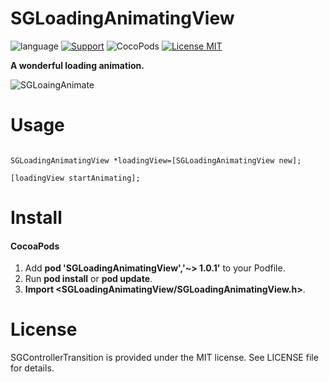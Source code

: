 # SGLoadingAnimatingView

![language](https://img.shields.io/badge/language-Object--C-orange.svg) [![Support](https://img.shields.io/badge/support-iOS%208.0%2B%20-blue.svg?style=flat)](https://www.apple.com/nl/ios/)&nbsp;![CocoPods](https://img.shields.io/badge/cocopods-v1.4-green.svg)&nbsp;[![License MIT](https://img.shields.io/badge/license-MIT-green.svg?style=flat)](https://github.com/sylphghost/SGURLSessionTask/blob/master/LICENSE)&nbsp;

**A wonderful loading animation.**

![SGLoaingAnimate](https://github.com/sylphghost/SGLoadingAnimatingView/blob/master/SGLoaingAnimate.gif)


# Usage

```

SGLoadingAnimatingView *loadingView=[SGLoadingAnimatingView new];

[loadingView startAnimating];

```

# Install

#### CocoaPods
1. Add **pod 'SGLoadingAnimatingView','~> 1.0.1'** to your Podfile.
2. Run **pod install** or **pod update**.
3. **Import \<SGLoadingAnimatingView/SGLoadingAnimatingView.h\>**.

# License
SGControllerTransition is provided under the MIT license. See LICENSE file for details.

